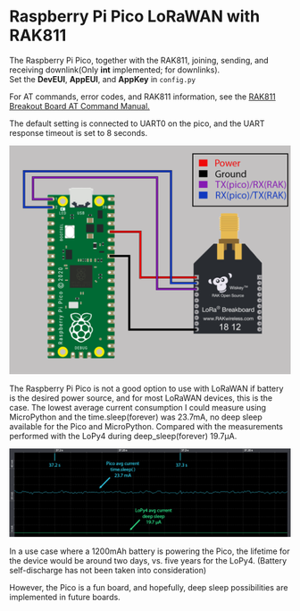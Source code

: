 # Raspberry Pi Pico LoRaWAN with RAK811

The Raspberry Pi Pico, together with the RAK811, joining, sending, and receiving downlink(Only **int** implemented; for downlinks).<br> 
Set the **DevEUI**, **AppEUI**, and **AppKey**  in `config.py`

For AT commands, error codes, and RAK811 information, see the [RAK811 Breakout Board AT Command Manual.](https://docs.rakwireless.com/Product-Categories/WisDuo/RAK811-Breakout-Board/AT-Command-Manual/#introduction)

The default setting is connected to UART0 on the pico, and the UART response timeout is set to 8 seconds. 

![alt text](img/Pico_RAK811_conn.png)

The Raspberry Pi Pico is not a good option to use with LoRaWAN if battery is the desired power source, and for most LoRaWAN devices, this is the case. The lowest average current consumption I could measure using MicroPython and the time.sleep(forever) was 23.7mA, no deep sleep available for the Pico and MicroPython. Compared with the measurements performed with the LoPy4 during deep_sleep(forever) 19.7µA.

![alt text](img/pico_sleep_lopy4.png)

In a use case where a 1200mAh battery is powering the Pico, the lifetime for the device would be around two days, vs. five years for the LoPy4. (Battery self-discharge has not been taken into consideration)

However, the Pico is a fun board, and hopefully, deep sleep possibilities are implemented in future boards.